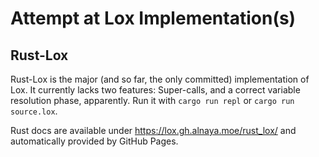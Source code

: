 # Attempt at Lox Implementation(s)

## Rust-Lox

Rust-Lox is the major (and so far, the only committed) implementation of Lox.
It currently lacks two features: Super-calls, and a correct variable resolution phase, apparently.
Run it with `cargo run repl` or `cargo run source.lox`.

Rust docs are available under https://lox.gh.alnaya.moe/rust_lox/ and automatically provided by GitHub Pages.
